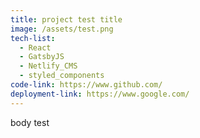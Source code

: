 ```yaml
---
title: project test title
image: /assets/test.png
tech-list:
  - React
  - GatsbyJS
  - Netlify_CMS
  - styled_components
code-link: https://www.github.com/
deployment-link: https://www.google.com/
---
```


body test
